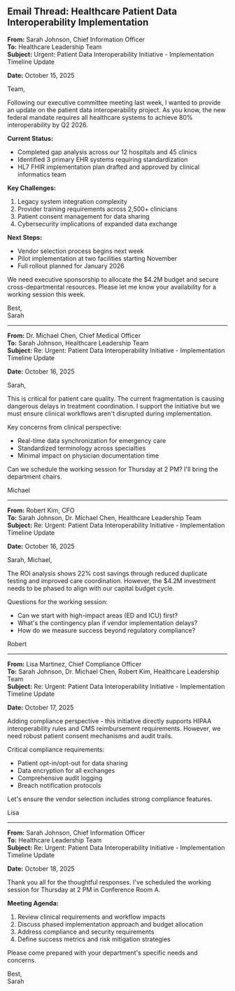 ## Email Thread: Healthcare Patient Data Interoperability Implementation

**From:** Sarah Johnson, Chief Information Officer  
**To:** Healthcare Leadership Team  
**Subject:** Urgent: Patient Data Interoperability Initiative - Implementation Timeline Update  

**Date:** October 15, 2025  

Team,

Following our executive committee meeting last week, I wanted to provide an update on the patient data interoperability project. As you know, the new federal mandate requires all healthcare systems to achieve 80% interoperability by Q2 2026.

**Current Status:**
- Completed gap analysis across our 12 hospitals and 45 clinics
- Identified 3 primary EHR systems requiring standardization
- HL7 FHIR implementation plan drafted and approved by clinical informatics team

**Key Challenges:**
1. Legacy system integration complexity
2. Provider training requirements across 2,500+ clinicians
3. Patient consent management for data sharing
4. Cybersecurity implications of expanded data exchange

**Next Steps:**
- Vendor selection process begins next week
- Pilot implementation at two facilities starting November
- Full rollout planned for January 2026

We need executive sponsorship to allocate the $4.2M budget and secure cross-departmental resources. Please let me know your availability for a working session this week.

Best,  
Sarah  

---

**From:** Dr. Michael Chen, Chief Medical Officer  
**To:** Sarah Johnson, Healthcare Leadership Team  
**Subject:** Re: Urgent: Patient Data Interoperability Initiative - Implementation Timeline Update  

**Date:** October 16, 2025  

Sarah,

This is critical for patient care quality. The current fragmentation is causing dangerous delays in treatment coordination. I support the initiative but we must ensure clinical workflows aren't disrupted during implementation.

Key concerns from clinical perspective:
- Real-time data synchronization for emergency care
- Standardized terminology across specialties
- Minimal impact on physician documentation time

Can we schedule the working session for Thursday at 2 PM? I'll bring the department chairs.

Michael  

---

**From:** Robert Kim, CFO  
**To:** Sarah Johnson, Dr. Michael Chen, Healthcare Leadership Team  
**Subject:** Re: Urgent: Patient Data Interoperability Initiative - Implementation Timeline Update  

**Date:** October 16, 2025  

Sarah, Michael,

The ROI analysis shows 22% cost savings through reduced duplicate testing and improved care coordination. However, the $4.2M investment needs to be phased to align with our capital budget cycle.

Questions for the working session:
- Can we start with high-impact areas (ED and ICU) first?
- What's the contingency plan if vendor implementation delays?
- How do we measure success beyond regulatory compliance?

Robert  

---

**From:** Lisa Martinez, Chief Compliance Officer  
**To:** Sarah Johnson, Dr. Michael Chen, Robert Kim, Healthcare Leadership Team  
**Subject:** Re: Urgent: Patient Data Interoperability Initiative - Implementation Timeline Update  

**Date:** October 17, 2025  

Adding compliance perspective - this initiative directly supports HIPAA interoperability rules and CMS reimbursement requirements. However, we need robust patient consent mechanisms and audit trails.

Critical compliance requirements:
- Patient opt-in/opt-out for data sharing
- Data encryption for all exchanges
- Comprehensive audit logging
- Breach notification protocols

Let's ensure the vendor selection includes strong compliance features.

Lisa  

---

**From:** Sarah Johnson, Chief Information Officer  
**To:** Healthcare Leadership Team  
**Subject:** Re: Urgent: Patient Data Interoperability Initiative - Implementation Timeline Update  

**Date:** October 18, 2025  

Thank you all for the thoughtful responses. I've scheduled the working session for Thursday at 2 PM in Conference Room A.

**Meeting Agenda:**
1. Review clinical requirements and workflow impacts
2. Discuss phased implementation approach and budget allocation
3. Address compliance and security requirements
4. Define success metrics and risk mitigation strategies

Please come prepared with your department's specific needs and concerns.

Best,  
Sarah